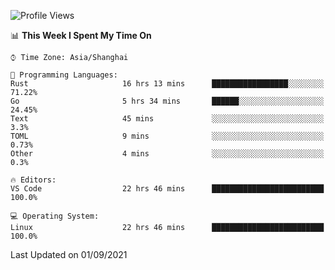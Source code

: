 <!--START_SECTION:waka-->
![Profile Views](http://img.shields.io/badge/Profile%20Views-32-blue)

📊 **This Week I Spent My Time On** 

```text
⌚︎ Time Zone: Asia/Shanghai

💬 Programming Languages: 
Rust                     16 hrs 13 mins      █████████████████░░░░░░░░   71.22% 
Go                       5 hrs 34 mins       ██████░░░░░░░░░░░░░░░░░░░   24.45% 
Text                     45 mins             ░░░░░░░░░░░░░░░░░░░░░░░░░   3.3% 
TOML                     9 mins              ░░░░░░░░░░░░░░░░░░░░░░░░░   0.73% 
Other                    4 mins              ░░░░░░░░░░░░░░░░░░░░░░░░░   0.3%

🔥 Editors: 
VS Code                  22 hrs 46 mins      █████████████████████████   100.0%

💻 Operating System: 
Linux                    22 hrs 46 mins      █████████████████████████   100.0%

```


 Last Updated on 01/09/2021
<!--END_SECTION:waka-->
